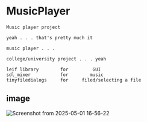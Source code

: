 # MusicPlayer

    Music player project
    
    yeah . . . that's pretty much it

    music player . . .

    college/university project . . . yeah

    leif library        for         GUI
    sdl_mixer           for        music
    tinyfiledialogs     for     filed/selecting a file


## image
![Screenshot from 2025-05-01 16-56-22](https://github.com/user-attachments/assets/40217315-c408-4942-b294-dc30c6e2c88f)
